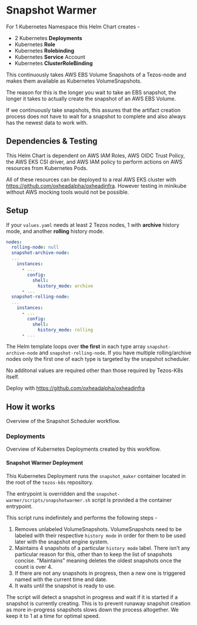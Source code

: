 # Snapshot Warmer

For 1 Kubernetes Namespace this Helm Chart creates -

* 2 Kubernetes **Deployments**
* Kubernetes **Role**
* Kubernetes **Rolebinding**
* Kubernetes **Service** Account
* Kubernetes **ClusterRoleBinding**

This continuously takes AWS EBS Volume Snapshots of a Tezos-node and makes them available as Kubernetes VolumeSnapshots.

The reason for this is the longer you wait to take an EBS snapshot, the longer it takes to actually create the snapshot of an AWS EBS Volume.  

If we continuously take snapshots, this assures that the artifact creation process does not have to wait for a snapshot to complete and also always has the newest data to work with.

## Dependencies & Testing

This Helm Chart is dependent on AWS IAM Roles, AWS OIDC Trust Policy, the AWS EKS CSI driver, and AWS IAM policy to perform actions on AWS resources from Kubernetes Pods.

All of these resources can be deployed to a real AWS EKS cluster with https://github.com/oxheadalpha/oxheadinfra. However testing in minikube without AWS mocking tools would not be possible.

## Setup

If your `values.yaml` needs at least 2 Tezos nodes, 1 with **archive** history mode, and another **rolling** history mode.

```yaml
nodes:
  rolling-node: null
  snapshot-archive-node:
  ... 
    instances:
      - ...
        config:
          shell:
            history_mode: archive
      - ...
  snapshot-rolling-node:
  ...
    instances:
      - ...
        config:
          shell:
            history_mode: rolling
      - ...
```

The Helm template loops over **the first** in each type array `snapshot-archive-node` and `snapshot-rolling-node`. If you have multiple rolling/archive nodes only the first one of each type is targeted by the snapshot scheduler.

No additonal values are required other than those required by Tezos-K8s itself.

Deploy with https://github.com/oxheadalpha/oxheadinfra

## How it works

Overview of the Snapshot Scheduler workflow.

### Deployments

Overview of Kubernetes Deployments created by this workflow.

#### Snapshot Warmer Deployment

This Kubernetes Deployment runs the `snapshot_maker` container located in the root of the `tezos-k8s` repository.

The entrypoint is overridden and the `snapshot-warmer/scripts/snapshotwarmer.sh` script is provided a the container entrypoint.

This script runs indefinitely and performs the following steps -

1. Removes unlabeled VolumeSnapshots. VolumeSnapshots need to be labeled with their respective `history mode` in order for them to be used later with the snapshot engine system.
2. Maintains 4 snapshots of a particular `history mode` label.  There isn't any particular reason for this, other than to keep the list of snapshots concise.  "Maintains" meaning deletes the oldest snapshots once the count is over 4.
3. If there are not any snapshots in progress, then a new one is triggered named with the current time and date.
4. It waits until the snapshot is ready to use.

The script will detect a snapshot in progress and wait if it is started if a snapshot is currently creating. This is to prevent runaway snapshot creation as more in-progress snapshots slows down the process altogether. We keep it to 1 at a time for optimal speed.
